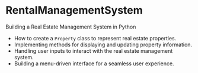 # RentalManagementSystem
Building a Real Estate Management System in Python

- How to create a `Property` class to represent real estate properties.
- Implementing methods for displaying and updating property information.
- Handling user inputs to interact with the real estate management system.
- Building a menu-driven interface for a seamless user experience.
